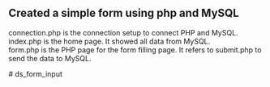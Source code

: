 <h2> Created a simple form using php and MySQL </h2>
<p> connection.php is the connection setup to connect PHP and MySQL. <br>
index.php is the home page. It showed all data from MySQL.<br>
form.php is the PHP page for the form filling page. It refers to submit.php to send the data to MySQL. <br> </p>
# ds_form_input

